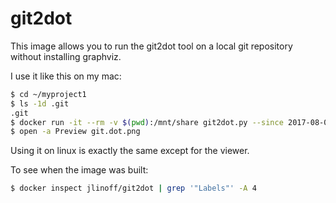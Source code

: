 # git2dot

This image allows you to run the git2dot tool on a local git repository
without installing graphviz.

I use it like this on my mac:

```bash
$ cd ~/myproject1
$ ls -1d .git
.git
$ docker run -it --rm -v $(pwd):/mnt/share git2dot.py --since 2017-08-01 --png -l "'%h|%s|%cn|%cr'" git.dot
$ open -a Preview git.dot.png
```

Using it on linux is exactly the same except for the viewer.

To see when the image was built:

```bash
$ docker inspect jlinoff/git2dot | grep '"Labels"' -A 4
```
